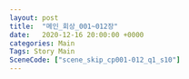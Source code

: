 ```yaml
---
layout: post
title:  "메인_회상_001~012장"
date:   2020-12-16 20:00:00 +0000
categories: Main
Tags: Story Main
SceneCode: ["scene_skip_cp001-012_q1_s10"]
---
```

